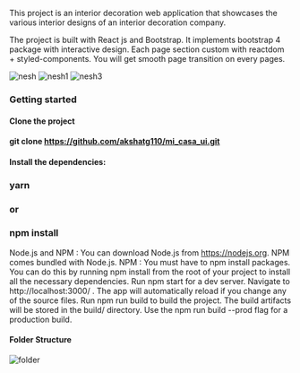 This project is an interior decoration web application that showcases the various interior designs of an interior decoration company. 

The project is built with React js and Bootstrap. It implements bootstrap 4 package with interactive design. Each page section custom with reactdom + styled-components. You will get smooth page transition on every pages.

![nesh](https://user-images.githubusercontent.com/26815113/108005540-47f96a80-6ff9-11eb-8c9a-ff2a3507c13e.PNG)
![nesh1](https://user-images.githubusercontent.com/26815113/108005543-4a5bc480-6ff9-11eb-9da8-d14a6d8abdcc.PNG)
![nesh3](https://user-images.githubusercontent.com/26815113/108005548-4def4b80-6ff9-11eb-9c7f-aae82a1b8e1c.PNG)

### Getting started

#### Clone the project

#### git clone https://github.com/akshatg110/mi_casa_ui.git

#### Install the dependencies:

 ### yarn

### or

### npm install


 Node.js and NPM : You can download Node.js from https://nodejs.org. NPM comes bundled with Node.js.
 NPM : You must have to npm install packages. You can do this by running npm install from the root of your project to install all the necessary dependencies.
 Run npm start for a dev server. Navigate to http://localhost:3000/ . The app will automatically reload if you change any of the source files.
 Run npm run build to build the project. The build artifacts will be stored in the build/ directory. Use the npm run build --prod flag for a production build.

#### Folder Structure
![folder](https://user-images.githubusercontent.com/26815113/108006535-00c0a900-6ffc-11eb-959f-b52b296afff1.PNG)

